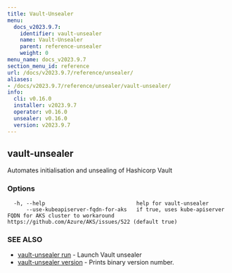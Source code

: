 ```yaml
---
title: Vault-Unsealer
menu:
  docs_v2023.9.7:
    identifier: vault-unsealer
    name: Vault-Unsealer
    parent: reference-unsealer
    weight: 0
menu_name: docs_v2023.9.7
section_menu_id: reference
url: /docs/v2023.9.7/reference/unsealer/
aliases:
- /docs/v2023.9.7/reference/unsealer/vault-unsealer/
info:
  cli: v0.16.0
  installer: v2023.9.7
  operator: v0.16.0
  unsealer: v0.16.0
  version: v2023.9.7
---
```


## vault-unsealer

Automates initialisation and unsealing of Hashicorp Vault

### Options

```
  -h, --help                             help for vault-unsealer
      --use-kubeapiserver-fqdn-for-aks   if true, uses kube-apiserver FQDN for AKS cluster to workaround https://github.com/Azure/AKS/issues/522 (default true)
```

### SEE ALSO

* [vault-unsealer run](/docs/v2023.9.7/reference/unsealer/vault-unsealer_run)	 - Launch Vault unsealer
* [vault-unsealer version](/docs/v2023.9.7/reference/unsealer/vault-unsealer_version)	 - Prints binary version number.

